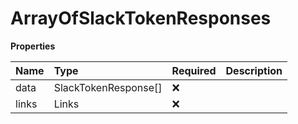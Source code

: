 # ArrayOfSlackTokenResponses

**Properties**

| Name  | Type                 | Required | Description |
| :---- | :------------------- | :------- | :---------- |
| data  | SlackTokenResponse[] | ❌       |             |
| links | Links                | ❌       |             |

<!-- This file was generated by liblab | https://liblab.com/ -->

